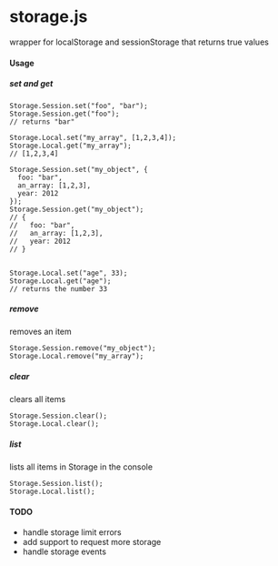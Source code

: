 storage.js
===============

wrapper for localStorage and sessionStorage that returns true values

#### Usage

##### set and get
```
Storage.Session.set("foo", "bar");
Storage.Session.get("foo");
// returns "bar"

Storage.Local.set("my_array", [1,2,3,4]);
Storage.Local.get("my_array");
// [1,2,3,4]

Storage.Session.set("my_object", {
  foo: "bar",
  an_array: [1,2,3],
  year: 2012
});
Storage.Session.get("my_object");
// {
//   foo: "bar",
//   an_array: [1,2,3],
//   year: 2012
// }


Storage.Local.set("age", 33);
Storage.Local.get("age");
// returns the number 33
```

##### remove
removes an item
```
Storage.Session.remove("my_object");
Storage.Local.remove("my_array");
```

##### clear
clears all items
```
Storage.Session.clear();
Storage.Local.clear();
```

##### list
lists all items in Storage in the console
```
Storage.Session.list();
Storage.Local.list();
```

#### TODO
- handle storage limit errors
- add support to request more storage
- handle storage events
